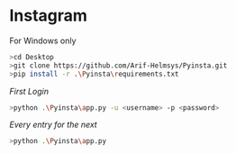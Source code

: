 # Instagram

For Windows only

```bash
>cd Desktop
>git clone https://github.com/Arif-Helmsys/Pyinsta.git
>pip install -r .\Pyinsta\requirements.txt
```
*First Login*
```bash
>python .\Pyinsta\app.py -u <username> -p <password>
```
*Every entry for the next*
```bash
>python .\Pyinsta\app.py
```

